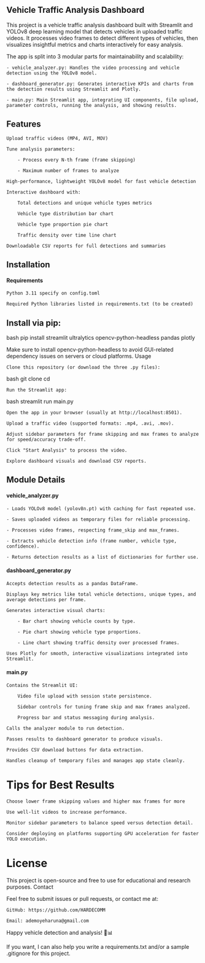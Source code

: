 ## Vehicle Traffic Analysis Dashboard

This project is a vehicle traffic analysis dashboard built with Streamlit and YOLOv8 deep learning model that detects vehicles in uploaded traffic videos. It processes video frames to detect different types of vehicles, then visualizes insightful metrics and charts interactively for easy analysis.

The app is split into 3 modular parts for maintainability and scalability:

    - vehicle_analyzer.py: Handles the video processing and vehicle detection using the YOLOv8 model.

    - dashboard_generator.py: Generates interactive KPIs and charts from the detection results using Streamlit and Plotly.

    - main.py: Main Streamlit app, integrating UI components, file upload, parameter controls, running the analysis, and showing results.

## Features

    Upload traffic videos (MP4, AVI, MOV)

    Tune analysis parameters:

        - Process every N-th frame (frame skipping)

        - Maximum number of frames to analyze

    High-performance, lightweight YOLOv8 model for fast vehicle detection

    Interactive dashboard with:

        Total detections and unique vehicle types metrics

        Vehicle type distribution bar chart

        Vehicle type proportion pie chart

        Traffic density over time line chart

    Downloadable CSV reports for full detections and summaries

## Installation
#### Requirements

    Python 3.11 specify on config.toml

    Required Python libraries listed in requirements.txt (to be created)

## Install via pip:

bash
pip install streamlit ultralytics opencv-python-headless pandas plotly

Make sure to install opencv-python-headless to avoid GUI-related dependency issues on servers or cloud platforms.
Usage

    Clone this repository (or download the three .py files):

bash
git clone <your-repo-url>
cd <repo-folder>

    Run the Streamlit app:

bash
streamlit run main.py

    Open the app in your browser (usually at http://localhost:8501).

    Upload a traffic video (supported formats: .mp4, .avi, .mov).

    Adjust sidebar parameters for frame skipping and max frames to analyze for speed/accuracy trade-off.

    Click "Start Analysis" to process the video.

    Explore dashboard visuals and download CSV reports.

## Module Details
#### vehicle_analyzer.py

    - Loads YOLOv8 model (yolov8n.pt) with caching for fast repeated use.

    - Saves uploaded videos as temporary files for reliable processing.

    - Processes video frames, respecting frame_skip and max_frames.
 
    - Extracts vehicle detection info (frame number, vehicle type, confidence).

    - Returns detection results as a list of dictionaries for further use.

#### dashboard_generator.py

    Accepts detection results as a pandas DataFrame.

    Displays key metrics like total vehicle detections, unique types, and average detections per frame.

    Generates interactive visual charts:

        - Bar chart showing vehicle counts by type.

        - Pie chart showing vehicle type proportions.

        - Line chart showing traffic density over processed frames.

    Uses Plotly for smooth, interactive visualizations integrated into Streamlit.

#### main.py

    Contains the Streamlit UI:

        Video file upload with session state persistence.

        Sidebar controls for tuning frame skip and max frames analyzed.

        Progress bar and status messaging during analysis.

    Calls the analyzer module to run detection.

    Passes results to dashboard generator to produce visuals.

    Provides CSV download buttons for data extraction.

    Handles cleanup of temporary files and manages app state cleanly.

# Tips for Best Results

    Choose lower frame skipping values and higher max frames for more 

    Use well-lit videos to increase performance.

    Monitor sidebar parameters to balance speed versus detection detail.

    Consider deploying on platforms supporting GPU acceleration for faster YOLO execution.

# License

This project is open-source and free to use for educational and research purposes.
Contact

Feel free to submit issues or pull requests, or contact me at:

    GitHub: https://github.com/HARDECOMM

    Email: ademoyeharuna@gmail.com

Happy vehicle detection and analysis! 🚗📊

If you want, I can also help you write a requirements.txt and/or a sample .gitignore for this project.